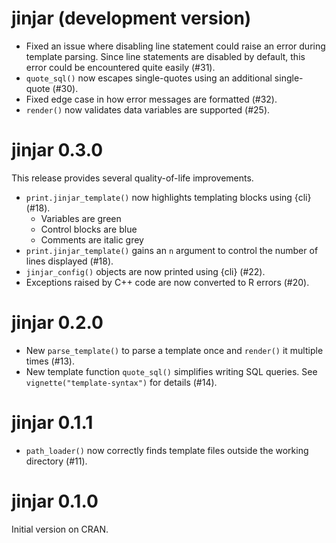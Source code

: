 # jinjar (development version)

* Fixed an issue where disabling line statement could raise an error during template parsing. Since line statements are disabled by default, this error could be encountered quite easily (#31).
* `quote_sql()` now escapes single-quotes using an additional single-quote (#30).
* Fixed edge case in how error messages are formatted (#32).
* `render()` now validates data variables are supported (#25).


# jinjar 0.3.0

This release provides several quality-of-life improvements.

* `print.jinjar_template()` now highlights templating blocks using {cli} (#18).
    * Variables are green
    * Control blocks are blue
    * Comments are italic grey
* `print.jinjar_template()` gains an `n` argument to control the number of lines displayed (#18).
* `jinjar_config()` objects are now printed using {cli} (#22).
* Exceptions raised by C++ code are now converted to R errors (#20).


# jinjar 0.2.0

* New `parse_template()` to parse a template once and `render()` it multiple times (#13).
* New template function `quote_sql()` simplifies writing SQL queries. See `vignette("template-syntax")` for details (#14).

# jinjar 0.1.1

* `path_loader()` now correctly finds template files outside the working directory (#11).

# jinjar 0.1.0

Initial version on CRAN.
